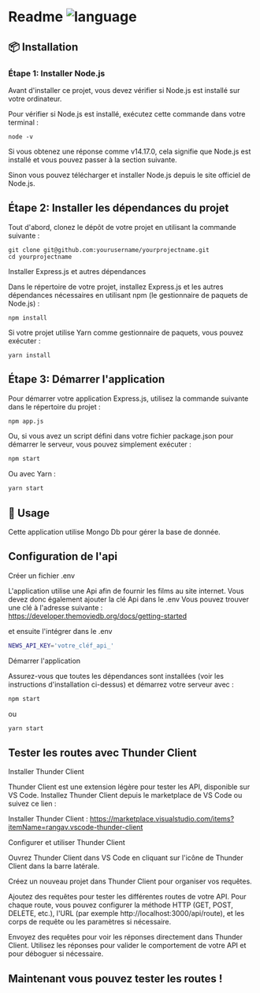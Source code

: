 

# Readme ![language](https://img.shields.io/badge/language-javascript-blue.svg)


## :package: Installation


### Étape 1: Installer Node.js


Avant d'installer ce projet, vous devez vérifier si Node.js est installé sur votre ordinateur.

Pour vérifier si Node.js est installé, exécutez cette commande dans votre terminal :


```
node -v
```

Si vous obtenez une réponse comme v14.17.0, cela signifie que Node.js est installé et vous pouvez passer à la section suivante.

Sinon vous pouvez télécharger et installer Node.js depuis le site officiel de Node.js.

## Étape 2: Installer les dépendances du projet

Tout d'abord, clonez le dépôt de votre projet en utilisant la commande suivante :

```
git clone git@github.com:yourusername/yourprojectname.git
cd yourprojectname
```

Installer Express.js et autres dépendances

Dans le répertoire de votre projet, installez Express.js et les autres dépendances nécessaires en utilisant npm (le gestionnaire de paquets de Node.js) :

```
npm install
```

Si votre projet utilise Yarn comme gestionnaire de paquets, vous pouvez exécuter :

```
yarn install
```

## Étape 3: Démarrer l'application

Pour démarrer votre application Express.js, utilisez la commande suivante dans le répertoire du projet :

```sh
npm app.js
```

Ou, si vous avez un script défini dans votre fichier package.json pour démarrer le serveur, vous pouvez simplement exécuter :

```sh
npm start
```

Ou avec Yarn :

```sh
yarn start
```


## 🚀 Usage

Cette application utilise Mongo Db pour gérer la base de donnée. 

## Configuration de l'api

Créer un fichier .env

L'application utilise une Api afin de fournir les films au site internet. Vous devez donc également ajouter la clé Api dans le .env
Vous pouvez trouver une clé à l'adresse suivante : https://developer.themoviedb.org/docs/getting-started

et ensuite l'intégrer dans le .env

```sh
NEWS_API_KEY='votre_cléf_api_'
```

Démarrer l'application

Assurez-vous que toutes les dépendances sont installées (voir les instructions d'installation ci-dessus) et démarrez votre serveur avec :

```sh
npm start
```

ou 

```sh
yarn start
```

## Tester les routes avec Thunder Client

Installer Thunder Client

Thunder Client est une extension légère pour tester les API, disponible sur VS Code. Installez Thunder Client depuis le marketplace de VS Code ou suivez ce lien :

Installer Thunder Client : https://marketplace.visualstudio.com/items?itemName=rangav.vscode-thunder-client

Configurer et utiliser Thunder Client

Ouvrez Thunder Client dans VS Code en cliquant sur l'icône de Thunder Client dans la barre latérale.

Créez un nouveau projet dans Thunder Client pour organiser vos requêtes.

Ajoutez des requêtes pour tester les différentes routes de votre API. Pour chaque route, vous pouvez configurer la méthode HTTP (GET, POST, DELETE, etc.), l'URL (par exemple http://localhost:3000/api/route), et les corps de requête ou les paramètres si nécessaire.

Envoyez des requêtes pour voir les réponses directement dans Thunder Client. Utilisez les réponses pour valider le comportement de votre API et pour déboguer si nécessaire.

## Maintenant vous pouvez tester les routes ! 




